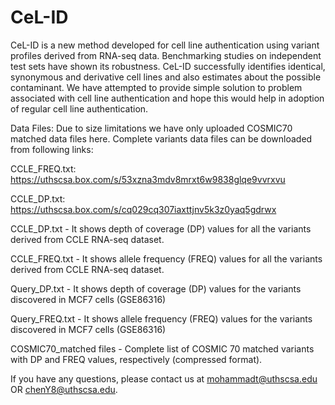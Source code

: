 # CeL-ID
CeL-ID is a new method developed for cell line authentication using variant profiles derived from RNA-seq data. Benchmarking studies on independent test sets have shown its robustness. CeL-ID successfully identifies identical, synonymous and derivative cell lines and also estimates about the possible contaminant. We have attempted to provide simple solution to problem associated with cell line authentication and hope this would help in adoption of regular cell line authentication.



Data Files: Due to size limitations we have only uploaded COSMIC70 matched data files here. Complete variants data files can be downloaded from following links:

CCLE_FREQ.txt:     https://uthscsa.box.com/s/53xzna3mdv8mrxt6w9838glqe9vvrxvu

CCLE_DP.txt:       https://uthscsa.box.com/s/cq029cq307iaxttjnv5k3z0yaq5gdrwx

 
CCLE_DP.txt - It shows depth of coverage (DP) values for all the variants derived from CCLE RNA-seq dataset.


CCLE_FREQ.txt - It shows allele frequency (FREQ) values for all the variants derived from CCLE RNA-seq dataset.


Query_DP.txt - It shows depth of coverage (DP) values for the variants discovered in MCF7 cells (GSE86316)


Query_FREQ.txt - It shows allele frequency (FREQ) values for the variants discovered in MCF7 cells (GSE86316)


COSMIC70_matched files - Complete list of COSMIC 70 matched variants with DP and FREQ values, respectively (compressed format).


If you have any questions, please contact us at mohammadt@uthscsa.edu OR chenY8@uthscsa.edu.
